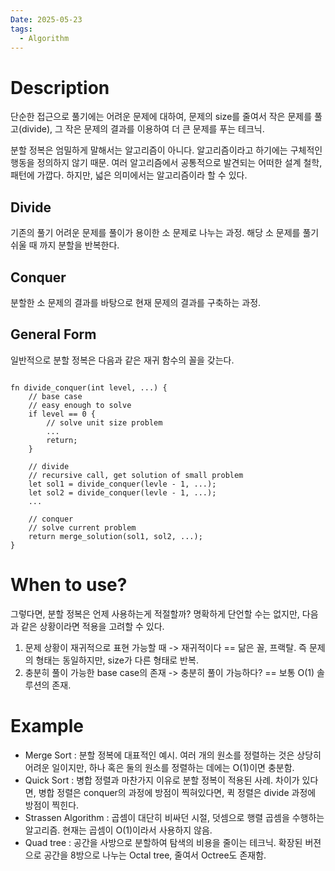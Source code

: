 ```yaml
---
Date: 2025-05-23
tags:
  - Algorithm
---
```

# Description
단순한 접근으로 풀기에는 어려운 문제에 대하여, 문제의 size를 줄여서 작은 문제를 풀고(divide), 그 작은 문제의 결과를 이용하여 더 큰 문제를 푸는 테크닉. 

분할 정복은 엄밀하게 말해서는 알고리즘이 아니다. 알고리즘이라고 하기에는 구체적인 행동을 정의하지 않기 때문. 여러 알고리즘에서 공통적으로 발견되는 어떠한 설계 철학, 패턴에 가깝다. 하지만, 넓은 의미에서는 알고리즘이라 할 수 있다.
## Divide
기존의 풀기 어려운 문제를 풀이가 용이한 소 문제로 나누는 과정. 해당 소 문제를 풀기 쉬울 때 까지 분할을 반복한다.
## Conquer
분할한 소 문제의 결과를 바탕으로 현재 문제의 결과를 구축하는 과정. 
## General Form
일반적으로 분할 정복은 다음과 같은 재귀 함수의 꼴을 갖는다.
```

fn divide_conquer(int level, ...) {
	// base case
	// easy enough to solve
	if level == 0 {
		// solve unit size problem
		...
		return;
	}

	// divide
	// recursive call, get solution of small problem
	let sol1 = divide_conquer(levle - 1, ...);
	let sol2 = divide_conquer(levle - 1, ...);
	...

	// conquer
	// solve current problem
	return merge_solution(sol1, sol2, ...);
}
```
# When to use?
그렇다면, 분할 정복은 언제 사용하는게 적절할까? 명확하게 단언할 수는 없지만, 다음과 같은 상황이라면 적용을 고려할 수 있다.
1. 문제 상황이 재귀적으로 표현 가능할 때
	-> 재귀적이다 == 닮은 꼴, 프랙탈. 즉 문제의 형태는 동일하지만, size가 다른 형태로 반복.
2. 충분히 풀이 가능한 base case의 존재
	-> 충분히 풀이 가능하다? == 보통 O(1) 솔루션의 존재.
# Example
- Merge Sort : 분할 정복에 대표적인 예시. 여러 개의 원소를 정렬하는 것은 상당히 어려운 일이지만, 하나 혹은 둘의 원소를 정렬하는 데에는 O(1)이면 충분함.
- Quick Sort : 병합 정렬과 마찬가지 이유로 분할 정복이 적용된 사례. 차이가 있다면, 병합 정렬은 conquer의 과정에 방점이 찍혀있다면, 퀵 정렬은 divide 과정에 방점이 찍힌다.
- Strassen Algorithm : 곱셈이 대단히 비싸던 시절, 덧셈으로 행렬 곱셈을 수행하는 알고리즘. 현재는 곱셈이 O(1)이라서 사용하지 않음.
- Quad tree : 공간을 사방으로 분할하여 탐색의 비용을 줄이는 테크닉. 확장된 버젼으로 공간을 8방으로 나누는 Octal tree, 줄여서 Octree도 존재함.
